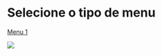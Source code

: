 # Selecione o tipo de menu
[Menu 1](https://github.com/drelocatelli/crashCourses/tree/master/dropdown-menu/menu-1)

![](https://github.com/drelocatelli/crashCourses/blob/master/dropdown-menu/images/tutorial1.png)

